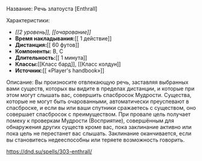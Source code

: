 Название: Речь златоуста \[Enthrall] 

Характеристики:
- *[[2 уровень]], [[очарование]]*
- **Время накладывания:**[[ 1 действие]]
- **Дистанция:**[[ 60 футов]]
- **Компоненты:** В, С
- **Длительность:**[[ 1 минута]]
- **Классы:**[[Класс  бард]], [[Класс колдун]]
- **Источник:**[[ «Player's handbook»]]

Описание:
Вы произносите отвлекающую речь, заставляя выбранных вами существ, которых вы видите в пределах дистанции, и которые при этом могут слышать вас, совершить спасбросок Мудрости. Существа, которые не могут быть очарованными, автоматически преуспевают в спасброске, и если вы или ваши спутники сражаетесь с существом, оно совершает спасбросок с преимуществом. При провале цель получает помеху к проверкам Мудрости (Восприятие), совершённым для обнаружения других существ кроме вас, пока заклинание активно или пока цель не перестанет вас слышать. Заклинание оканчивается, если вы становитесь недееспособны или теряете возможность говорить.

https://dnd.su/spells/303-enthrall/